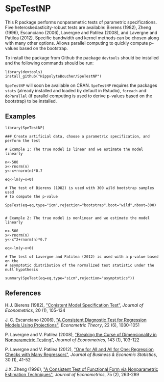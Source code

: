 # SpeTestNP

This R package performs nonparametric tests of parametric specifications. Five heteroskedasticity-robust tests are available: Bierens (1982), Zheng (1996), Escanciano (2006), Lavergne and Patilea (2008), and Lavergne and Patilea (2012). Specific bandwidth and kernel methods can be chosen along with many other options. Allows parallel computing to quickly compute p-values based on the bootstrap. 

To install the package from Github the package `devtools` should be installed and the following commands should be run:

    library(devtools) 
    install_github("HippolyteBoucher/SpeTestNP")
  
`SpeTestNP` will soon be available on CRAN. `SpeTestNP` requires the packages `stats`  (already installed and loaded by default in Rstudio), `foreach` and `doParallel` (if parallel computing is used to derive p-values based on the bootstrap) to be installed.

## Examples 

    library(SpeTestNP)
    
    ### Create artificial data, choose a parametric specification, and perform the test
    
    # Example 1: The true model is linear and we estimate the model linearly
    
    n<-500
    x<-rnorm(n)
    y<-x+rnorm(n)*0.7
    
    eq<-lm(y~x+0)
    
    # The test of Bierens (1982) is used with 300 wild bootstrap samples used
    # to compute the p-value
    
    SpeTest(eq=eq,type="icm",rejection="bootstrap",boot="wild",nboot=300)
    
    
    # Example 2: The true model is nonlinear and we estimate the model linearly
    
    n<-500
    x<-rnorm(n)
    y<-x^2+rnorm(n)*0.7
    
    eq<-lm(y~x+0)
    
    # The test of Lavergne and Patilea (2012) is used with a p-value based on the
    # asymptotic distribution of the normalized test statistic under the null hypothesis
    
    summary(SpeTest(eq=eq,type="sicm",rejection="asymptotics"))
    

## References 

H.J. Bierens (1982), ["Conistent Model Specification Test"][1], *Journal of Econometrics*, 20 (1), 105-134

J. C. Escanciano (2006), ["A Consistent Diagnostic Test for Regression Models Using Projections"][3], *Econometric Theory*, 22 (6), 1030-1051

P. Lavergne and V. Patilea (2008), ["Breaking the Curse of Dimensionality in Nonparametric Testing"][4], *Journal of Econometrics*, 143 (1), 103-122

P. Lavergne and V. Patilea (2012), ["One for All and All for One: Regression Checks with Many Regressors"][5], *Journal of Business & Economic Statistics*, 30 (1), 41-52

J.X. Zheng (1996), ["A Consistent Test of Functional Form via Nonparametric Estimation Techniques"][2], *Journal of Econometrics*, 75 (2), 263-289

[1]: https://www.sciencedirect.com/science/article/pii/0304407682901051
[2]: https://econpapers.repec.org/article/eeeeconom/v_3a75_3ay_3a1996_3ai_3a2_3ap_3a263-289.htm
[3]: https://www.jstor.org/stable/4093212
[4]: https://www.sciencedirect.com/science/article/pii/S0304407607001601
[5]: https://www.tandfonline.com/doi/full/10.1198/jbes.2011.07152


